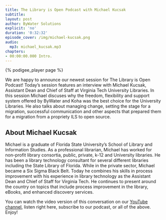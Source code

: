 ```yaml
---
title: The Library is Open Podcast with Michael Kucsak
subtitle:
layout: post
author: ByWater Solutions
explicit: 'no'
duration: '0:32:32'
episode_cover: /img/michael-kucsak.png
audio:
  mp3: michael_kucsak.mp3
chapters:
- 00:00:00.000 Intro.
---
```


{% podigee_player page %}

We are happy to announce our newest session for The Library is Open Podcast! Today’s session features an interview with Michael Kucsak, Assistant Dean and Chief of Staff at Virginia Tech University Libraries. In this session Michael discuses why the freedom, flexibility and support system offered by ByWater and Koha was the best choice for the University Libraries. He also talks about managing change, setting the stage for a migration, successful communication and other aspects that prepared them for a migration from a propriety ILS to open source.

## About Michael Kucsak

Michael is a graduate of Florida State University’s School of Library and Information Studies. As a professional librarian, Michael has worked for non-profit library consortia, public, private, k-12 and University libraries. He has been a library technology consultant for several different libraries including the State Library of Florida. While in the private sector, Michael became a Six Sigma Black Belt. Today he combines his skills in process improvement with his experience in library technology as the Assistant Dean and Chief of Staff for Virginia Tech. He continues to present around the country on topics that include process improvement in the library, eBooks, and enhanced discovery services.

You can watch the video version of this conversation on our [YouTube channel](https://www.youtube.com/playlist?list=PLV_OXyJ1D3Bi8zmgDWnaDz2d35FkC6j-v), listen right here, subscribe to our podcast, or all of the above. Enjoy!
